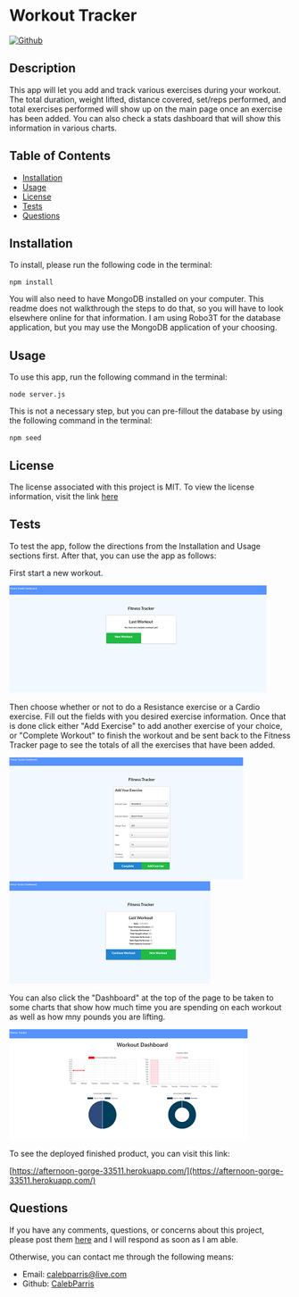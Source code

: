 # Workout Tracker

   [![Github](https://img.shields.io/badge/License-MIT-brightgreen)](#License)

   ## Description
   This app will let you add and track various exercises during your workout. The total duration, weight lifted, distance covered, set/reps performed, and total exercises performed will show up on the main page once an exercise has been added. You can also check a stats dashboard that will show this information in various charts.

   ## Table of Contents
   * [Installation](#Installation)
   * [Usage](#Usage)
   * [License](#License)
   * [Tests](#Tests)
   * [Questions](#Questions)
   
   ## Installation
   To install, please run the following code in the terminal:

   ```
   npm install
   ```

   You will also need to have MongoDB installed on your computer. This readme does not walkthrough the steps to do that, so you will have to look elsewhere online for that information. I am using Robo3T for the database application, but you may use the MongoDB application of your choosing.

   ## Usage
   To use this app, run the following command in the terminal:

   ```
   node server.js
   ```

   This is not a necessary step, but you can pre-fillout the database by using the following command in the terminal:

   ```
   npm seed
   ```

   ## License
   The license associated with this project is MIT.
   To view the license information, visit the link [here](https://github.com/CalebParris/Workout-Tracker/blob/master/LICENSE)

   ## Tests
   To test the app, follow the directions from the Installation and Usage sections first. After that, you can use the app as follows:

   First start a new workout.

   ![Workout Tracker New](./public/images/workout_tracker_new.png)
   
   Then choose whether or not to do a Resistance exercise or a Cardio exercise. Fill out the fields with you desired exercise information. Once that is done click either "Add Exercise" to add another exercise of your choice, or "Complete Workout" to finish the workout and be sent back to the Fitness Tracker page to see the totals of all the exercises that have been added.

   ![Workout Tracker Fillout Exercise](./public/images/workout_tracker_fillout.png)
   ![Workout Tracker Total Exercise](./public/images/workout_tracker_total.png)
   
   You can also click the "Dashboard" at the top of the page to be taken to some charts that show how much time you are spending on each workout as well as how mny pounds you are lifting.

   ![Workout Tracker Dashboard](./public/images/workout_tracker_dashboard.png)


   To see the deployed finished product, you can visit this link:
   
   [https://afternoon-gorge-33511.herokuapp.com/](https://afternoon-gorge-33511.herokuapp.com/)

   ## Questions
   If you have any comments, questions, or concerns about this project, please post them [here](https://github.com/CalebParris/Workout-Tracker/issues) and I will respond as soon as I am able.

   Otherwise, you can contact me through the following means:
   * Email: calebparris@live.com
   * Github: [CalebParris](https://github.com/CalebParris)
    
